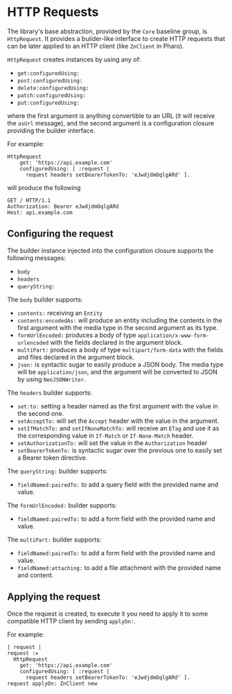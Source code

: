 # HTTP Requests

The library's base abstraction, provided by the `Core` baseline group, is `HttpRequest`.
It provides a builder-like interface to create HTTP requests that can be
later applied to an HTTP client (like `ZnClient` in Pharo).

`HttpRequest` creates instances by using any of:

- `get:configuredUsing:`
- `post:configuredUsing:`
- `delete:configuredUsing:`
- `patch:configuredUsing:`
- `put:configuredUsing:`

where the first argument is anything convertible to an URL (it will receive the
`asUrl` message), and the second argument is a configuration closure providing
the builder interface.

For example:

```smalltalk
HttpRequest
    get: 'https://api.example.com'
    configuredUsing: [ :request |
      request headers setBearerTokenTo: 'eJwdjdmOqlgARd' ].
```

will produce the following

```http
GET / HTTP/1.1
Authorization: Bearer eJwdjdmOqlgARd
Host: api.example.com
```

## Configuring the request

The builder instance injected into the configuration closure supports the
following messages:

- `body`
- `headers`
- `queryString:`

The `body` builder supports:

- `contents:` receiving an `Entity`
- `contents:encodedAs:` will produce an entity including the contents in the
  first argument with the media type in the second argument as its type.
- `formUrlEncoded:` produces a body of type `application/x-www-form-urlencoded`
  with the fields declared in the argument block.
- `multiPart:` produces a body of type `multipart/form-data` with the fields and
  files declared in the argument block.
- `json:` is syntactic sugar to easily produce a JSON body. The media type will
  be `application/json`, and the argument will be converted to JSON by using `NeoJSONWriter`.

The `headers` builder supports:

- `set:to:` setting a header named as the first argument with the value in the
  second one.
- `setAcceptTo:` will set the `Accept` header with the value in the argument.
- `setIfMatchTo:` and `setIfNoneMatchTo:` will receive an `ETag` and use it as the
  corresponding value in `If-Match` or `If-None-Match` header.
- `setAuthorizationTo:` will set the value in the `Authorization` header
- `setBearerTokenTo:` is syntactic sugar over the previous one to easily set a
  Bearer token directive.

The `queryString:` builder supports:

- `fieldNamed:pairedTo:` to add a query field with the provided name and value.

The `formUrlEncoded:` builder supports:

- `fieldNamed:pairedTo:` to add a form field with the provided name and value.

The `multiPart:` builder supports:

- `fieldNamed:pairedTo:` to add a form field with the provided name and value.
- `fieldNamed:attaching:` to add a file attachment with the provided name and content.

## Applying the request

Once the request is created, to execute it you need to apply it to some
compatible HTTP client by sending  `applyOn:`.

For example:

```smalltalk
| request |
request :=
  HttpRequest
    get: 'https://api.example.com'
    configuredUsing: [ :request |
      request headers setBearerTokenTo: 'eJwdjdmOqlgARd' ].
request applyOn: ZnClient new
```
